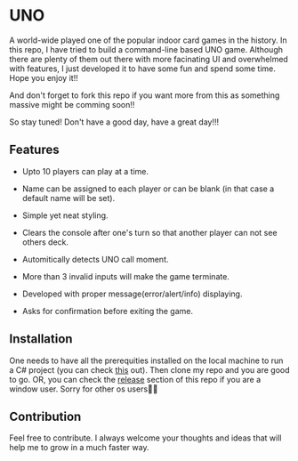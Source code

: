 ﻿
# UNO

A world-wide played one of the popular indoor card games in the history. In this repo, I have tried to build a command-line based UNO game. Although there are plenty of them out there with more facinating UI and overwhelmed with features, I just developed it to have some fun and spend some time. Hope you enjoy it!! 

And don't forget to fork this repo if you want more from this as something massive might be comming soon!!

So stay tuned! Don't have a good day, have a great day!!!

## Features

- Upto 10 players can play at a time.

- Name can be assigned to each player or can be blank (in that case a default name will be set).

- Simple yet neat styling.

- Clears the console after one's turn so that another player can not see others deck.

- Automitically detects UNO call moment.

- More than 3 invalid inputs will make the game terminate.

- Developed with proper message(error/alert/info) displaying.

- Asks for confirmation before exiting the game.

## Installation

One needs to have all the prerequities installed on the local machine to run a C# project (you can check [this](https://www.youtube.com/watch?v=VodLDVAy3QQ) out). Then clone my repo and you are good to go. OR, you can check the [release](https://github.com/u2204125/UNO/releases) section of this repo if you are a window user. Sorry for other os users🙏🙏

## Contribution

Feel free to contribute. I always welcome your thoughts and ideas that will help me to grow in a much faster way.

